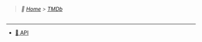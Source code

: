> ###### :paw_prints: [Home](/README.md) > [TMDb](/TMDb/README.md)

---

- [:file_folder: API](/TMDb/API/README.md)
